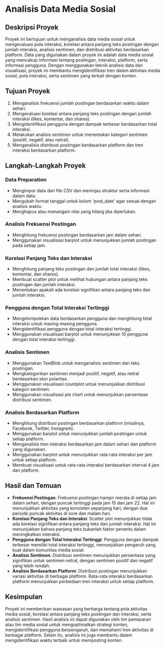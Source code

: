 # Analisis Data Media Sosial 
## Deskripsi Proyek
Proyek ini bertujuan untuk menganalisis data media sosial untuk mengevaluasi pola interaksi, korelasi antara panjang teks postingan dengan jumlah interaksi, analisis sentimen, dan distribusi aktivitas berdasarkan platform. Data yang digunakan dalam proyek ini adalah data media sosial yang mencakup informasi tentang postingan, interaksi, platform, serta informasi pengguna. Dengan menggunakan teknik analisis data dan visualisasi, proyek ini membantu mengidentifikasi tren dalam aktivitas media sosial, pola interaksi, serta sentimen yang terkait dengan konten.
## Tujuan Proyek
1. Menganalisis frekuensi jumlah postingan berdasarkan waktu dalam sehari.
2. Mengevaluasi korelasi antara panjang teks postingan dengan jumlah interaksi (likes, komentar, dan shares).
3. Mengidentifikasi pengguna dengan dampak terbesar berdasarkan total interaksi.
4. Melakukan analisis sentimen untuk menentukan kategori sentimen (positif, negatif, atau netral).
5. Menganalisis distribusi postingan berdasarkan platform dan tren interaksi berdasarkan platform.
## Langkah-Langkah Proyek
### Data Preparation
- Mengimpor data dari file CSV dan meninjau struktur serta informasi dalam data.
- Mengubah format tanggal untuk kolom 'post_date' agar sesuai dengan analisis waktu.
- Menghapus atau menangani nilai yang hilang jika diperlukan.
### Analisis Frekuensi Postingan
- Menghitung frekuensi postingan berdasarkan jam dalam sehari.
- Menggunakan visualisasi barplot untuk menunjukkan jumlah postingan pada setiap jam.
### Korelasi Panjang Teks dan Interaksi
- Menghitung panjang teks postingan dan jumlah total interaksi (likes, komentar, dan shares).
- Membuat scatter plot untuk melihat hubungan antara panjang teks postingan dan jumlah interaksi.
- Menentukan apakah ada korelasi signifikan antara panjang teks dan jumlah interaksi.
### Pengguna dengan Total Interaksi Tertinggi
- Mengelompokkan data berdasarkan pengguna dan menghitung total interaksi untuk masing-masing pengguna.
- Mengidentifikasi pengguna dengan total interaksi tertinggi.
- Menggunakan visualisasi barplot untuk menunjukkan 10 pengguna dengan total interaksi tertinggi.
### Analisis Sentimen
- Menggunakan TextBlob untuk menganalisis sentimen dari teks postingan.
- Mengkategorikan sentimen menjadi positif, negatif, atau netral berdasarkan skor polaritas.
- Menggunakan visualisasi countplot untuk menunjukkan distribusi kategori sentimen.
- Menggunakan visualisasi pie chart untuk menunjukkan persentase distribusi sentimen.
### Analisis Berdasarkan Platform
- Menghitung distribusi postingan berdasarkan platform (misalnya, Facebook, Twitter, Instagram).
- Menggunakan barplot untuk menunjukkan jumlah postingan untuk setiap platform.
- Menganalisis tren interaksi berdasarkan jam dalam sehari dan platform yang digunakan.
- Menggunakan barplot untuk menunjukkan rata-rata interaksi per jam untuk setiap platform.
- Membuat visualisasi untuk rata-rata interaksi berdasarkan interval 4 jam dan platform.
## Hasil dan Temuan
- **Frekuensi Postingan**: Frekuensi postingan hampir merata di setiap jam dalam sehari, dengan puncak tertinggi pada jam 15 dan jam 22. Hal ini menunjukkan aktivitas yang konsisten sepanjang hari, dengan dua periode puncak aktivitas di sore dan malam hari.
- **Korelasi Panjang Teks dan Interaksi**: Scatter plot menunjukkan tidak ada korelasi signifikan antara panjang teks dan jumlah interaksi. Hal ini menunjukkan bahwa panjang teks bukanlah faktor penentu dalam meningkatkan interaksi.
- **Pengguna dengan Total Interaksi Tertinggi**: Pengguna dengan dampak terbesar memiliki total interaksi tertinggi, menunjukkan pengaruh yang kuat dalam komunitas media sosial.
- **Analisis Sentimen**: Distribusi sentimen menunjukkan persentase yang signifikan untuk sentimen netral, dengan sentimen positif dan negatif yang lebih rendah.
- **Analisis Berdasarkan Platform**: Distribusi postingan menunjukkan variasi aktivitas di berbagai platform. Rata-rata interaksi berdasarkan platform menunjukkan perbedaan tren interaksi untuk setiap platform.

## Kesimpulan
Proyek ini memberikan wawasan yang berharga tentang pola aktivitas media sosial, korelasi antara panjang teks postingan dan interaksi, serta analisis sentimen. Hasil analisis ini dapat digunakan oleh tim pemasaran atau tim media sosial untuk mengoptimalkan strategi konten, mengidentifikasi pengguna berpengaruh, dan memahami tren aktivitas di berbagai platform. Selain itu, analisis ini juga membantu dalam mengidentifikasi waktu terbaik untuk memposting konten.
